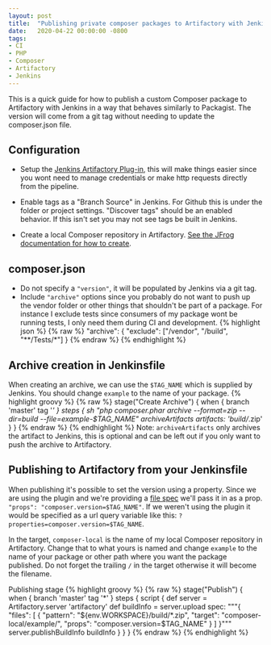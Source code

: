 ```yaml
---
layout: post
title:  "Publishing private composer packages to Artifactory with Jenkins"
date:   2020-04-22 00:00:00 -0800
tags:
- CI
- PHP
- Composer
- Artifactory
- Jenkins
---
```


This is a quick guide for how to publish a custom Composer package to Artifactory with Jenkins in a way that behaves similarly to Packagist. The version will come from a git tag without needing to update the composer.json file.

## Configuration

* Setup the [Jenkins Artifactory Plug-in]('https://www.jfrog.com/confluence/display/JFROG/Jenkins+Artifactory+Plug-in'), this will make things easier since you wont need to manage credentials or make http requests directly from the pipeline. 

* Enable tags as a "Branch Source" in Jenkins. For Github this is under the folder or project settings. "Discover tags" should be an enabled behavior. If this isn't set you may not see tags be built in Jenkins.

* Create a local Composer repository in Artifactory. [See the JFrog documentation for how to create]('https://www.jfrog.com/confluence/display/JFROG/PHP+Composer+Repositories').

## composer.json

* Do not specify a `"version"`, it will be populated by Jenkins via a git tag.
* Include `"archive"` options since you probably do not want to push up the vendor folder or other things that shouldn't be part of a package. For instance I exclude tests since consumers of my package wont be running tests, I only need them during CI and development.
{% highlight json %}
{% raw %}
"archive": {
     "exclude": ["/vendor", "/build", "**/Tests/*"]
}
{% endraw %}
{% endhighlight %}


## Archive creation in Jenkinsfile
When creating an archive, we can use the `$TAG_NAME` which is supplied by Jenkins. You should change `example` to the name of your package.
{% highlight groovy %}
{% raw %}
stage("Create Archive") {
    when {
        branch 'master'
        tag '*'
    }
    steps {
        sh "php composer.phar archive --format=zip --dir=build --file=example-$TAG_NAME"
        archiveArtifacts artifacts: 'build/*.zip'
    }
}
{% endraw %}
{% endhighlight %}
Note: `archiveArtifacts` only archives the artifact to Jenkins, this is optional and can be left out if you only want to push the archive to Artifactory.

## Publishing to Artifactory from your Jenkinsfile
When publishing it's possible to set the version using a property. Since we are using the plugin and we're providing a [file spec]('https://www.jfrog.com/confluence/display/JFROG/Using+File+Specs')  we'll pass it in as a prop. `"props": "composer.version=$TAG_NAME"`. If we weren't using the plugin it would be specified as a url query variable like this: `?properties=composer.version=$TAG_NAME`.

In the target, `composer-local` is the name of my local Composer repository in Artifactory. Change that to what yours is named and change `example` to the name of your package or other path where you want the package published. Do not forget the trailing `/` in the target otherwise it will become the filename.


Publishing stage
{% highlight groovy %}
{% raw %}
stage("Publish") {
    when {
        branch 'master'
        tag '*'
    }
    steps {
        script {
            def server = Artifactory.server 'artifactory'
            def buildInfo = server.upload spec: """{
                "files": [
                    {
                        "pattern": "${env.WORKSPACE}/build/*.zip",
                        "target": "composer-local/example/",
                        "props": "composer.version=$TAG_NAME"
                    }
                ]
            }"""
            server.publishBuildInfo buildInfo
        }
    }
}
{% endraw %}
{% endhighlight %}